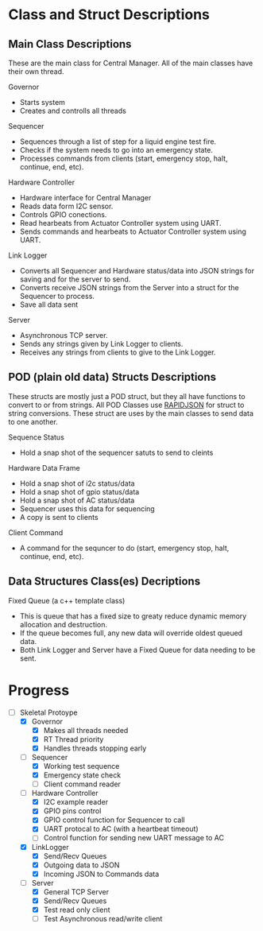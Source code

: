 # Class and Struct Descriptions

## Main Class Descriptions
These are the main class for Central Manager.
All of the main classes have their own thread.

Governor
+ Starts system
+ Creates and controlls all threads

Sequencer
+ Sequences through a list of step for a liquid engine test fire.
+ Checks if the system needs to go into an emergency state.
+ Processes commands from clients (start, emergency stop, halt, continue, end, etc).

Hardware Controller
+ Hardware interface for Central Manager
+ Reads data form I2C sensor.
+ Controls GPIO conections.
+ Read hearbeats from Actuator Controller system using UART.
+ Sends commands and hearbeats to Actuator Controller system using UART.

Link Logger
+ Converts all Sequencer and Hardware status/data into JSON strings for saving and for the server to send.
+ Converts receive JSON strings from the Server into a struct for the Sequencer to process.
+ Save all data sent

Server
+ Asynchronous TCP server.
+ Sends any strings given by Link Logger to clients.
+ Receives any strings from clients to give to the Link Logger.

## POD (plain old data) Structs Descriptions
These structs are mostly just a POD struct, but they all have functions to convert to or from strings.
All POD Classes use [RAPIDJSON](https://github.com/Tencent/rapidjson) for struct to string conversions.
These struct are uses by the main classes to send data to one another.

Sequence Status
+ Hold a snap shot of the sequencer satuts to send to cleints

Hardware Data Frame
+ Hold a snap shot of i2c status/data
+ Hold a snap shot of gpio status/data
+ Hold a snap shot of AC status/data
+ Sequencer uses this data for sequencing
+ A copy is sent to clients

Client Command
+ A command for the sequncer to do (start, emergency stop, halt, continue, end, etc).

## Data Structures Class(es) Decriptions
Fixed Queue (a c++ template class)
+ This is queue that has a fixed size to greaty reduce dynamic memory allocation and destruction.
+ If the queue becomes full, any new data will override oldest queued data.
+ Both Link Logger and Server have a Fixed Queue for data needing to be sent.


# Progress
- [ ] Skeletal Protoype
  - [x] Governor
    - [x] Makes all threads needed
    - [x] RT Thread priority
    - [x] Handles threads stopping early
  - [ ] Sequencer
    - [x] Working test sequence
    - [x] Emergency state check
    - [ ] Client command reader
  - [ ] Hardware Controller
    - [x] I2C example reader
    - [x] GPIO pins control
    - [x] GPIO control function for Sequencer to call
    - [x] UART protocal to AC (with a heartbeat timeout)
    - [ ] Control function for sending new UART message to AC
  - [x] LinkLogger
    - [x] Send/Recv Queues
    - [x] Outgoing data to JSON
    - [x] Incoming JSON to Commands data
  - [ ] Server
    - [x] General TCP Server
    - [x] Send/Recv Queues
    - [x] Test read only client
    - [ ] Test Asynchronous read/write client
